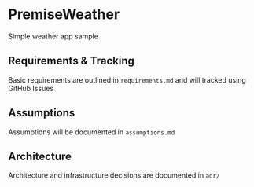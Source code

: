 # PremiseWeather
Simple weather app sample

## Requirements & Tracking
Basic requirements are outlined in `requirements.md` and will tracked using GitHub Issues

## Assumptions
Assumptions will be documented in `assumptions.md`

## Architecture
Architecture and infrastructure decisions are documented in `adr/`
